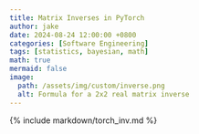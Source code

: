```yaml
---
title: Matrix Inverses in PyTorch
author: jake
date: 2024-08-24 12:00:00 +0800
categories: [Software Engineering]
tags: [statistics, bayesian, math]
math: true
mermaid: false
image:
  path: /assets/img/custom/inverse.png
  alt: Formula for a 2x2 real matrix inverse
---
```


{% include markdown/torch_inv.md %}